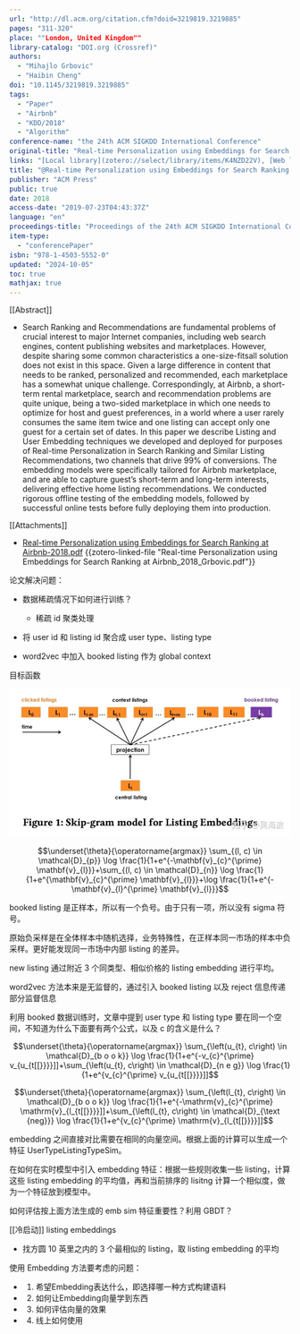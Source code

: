 ```yaml
---
url: "http://dl.acm.org/citation.cfm?doid=3219819.3219885"
pages: "311-320"
place: ""London, United Kingdom""
library-catalog: "DOI.org (Crossref)"
authors:
  - "Mihajlo Grbovic"
  - "Haibin Cheng"
doi: "10.1145/3219819.3219885"
tags:
  - "Paper"
  - "Airbnb"
  - "KDD/2018"
  - "Algorithm"
conference-name: "the 24th ACM SIGKDD International Conference"
original-title: "Real-time Personalization using Embeddings for Search Ranking at Airbnb"
links: "[Local library](zotero://select/library/items/K4NZD22V), [Web library](https://www.zotero.org/users/4911197/items/K4NZD22V)"
title: "@Real-time Personalization using Embeddings for Search Ranking at Airbnb"
publisher: "ACM Press"
public: true
date: 2018
access-date: "2019-07-23T04:43:37Z"
language: "en"
proceedings-title: "Proceedings of the 24th ACM SIGKDD International Conference on Knowledge Discovery & Data Mining  - KDD '18"
item-type:
  - "conferencePaper"
isbn: "978-1-4503-5552-0"
updated: "2024-10-05"
toc: true
mathjax: true
---
```


[[Abstract]]

  + Search Ranking and Recommendations are fundamental problems of crucial interest to major Internet companies, including web search engines, content publishing websites and marketplaces. However, despite sharing some common characteristics a one-size-fitsall solution does not exist in this space. Given a large difference in content that needs to be ranked, personalized and recommended, each marketplace has a somewhat unique challenge. Correspondingly, at Airbnb, a short-term rental marketplace, search and recommendation problems are quite unique, being a two-sided marketplace in which one needs to optimize for host and guest preferences, in a world where a user rarely consumes the same item twice and one listing can accept only one guest for a certain set of dates. In this paper we describe Listing and User Embedding techniques we developed and deployed for purposes of Real-time Personalization in Search Ranking and Similar Listing Recommendations, two channels that drive 99% of conversions. The embedding models were specifically tailored for Airbnb marketplace, and are able to capture guest’s short-term and long-term interests, delivering effective home listing recommendations. We conducted rigorous offline testing of the embedding models, followed by successful online tests before fully deploying them into production.

[[Attachments]]

  + [Real-time Personalization using Embeddings for Search Ranking at Airbnb-2018.pdf](zotero://select/library/items/PIUFF78T) {{zotero-linked-file "Real-time Personalization using Embeddings for Search Ranking at Airbnb_2018_Grbovic.pdf"}}

论文解决问题：

  + 数据稀疏情况下如何进行训练？

    + 稀疏 id 聚类处理

  + 将 user id 和 listing id 聚合成 user type、listing type

  + word2vec 中加入 booked listing 作为 global context

目标函数

![image.png](/assets/image_1692286083236_0.png)

$$\underset{\theta}{\operatorname{argmax}} \sum_{(l, c) \in \mathcal{D}_{p}} \log \frac{1}{1+e^{-\mathbf{v}_{c}^{\prime} \mathbf{v}_{l}}}+\sum_{(l, c) \in \mathcal{D}_{n}} \log \frac{1}{1+e^{\mathbf{v}_{c}^{\prime} \mathbf{v}_{l}}}+\log \frac{1}{1+e^{-\mathbf{v}_{l}^{\prime} \mathbf{v}_{l}}}$$

booked listing 是正样本，所以有一个负号。由于只有一项，所以没有 sigma 符号。

原始负采样是在全体样本中随机选择，业务特殊性，在正样本同一市场的样本中负采样。更好能发现同一市场中内部 listing 的差异。

new listing 通过附近 3 个同类型、相似价格的 listing embedding 进行平均。



word2vec 方法本来是无监督的，通过引入 booked listing 以及 reject 信息传递部分监督信息

利用 booked 数据训练时，文章中提到 user type 和 listing type 要在同一个空间，不知道为什么下面要有两个公式，以及 c 的含义是什么？

$$\underset{\theta}{\operatorname{argmax}} \sum_{\left(u_{t}, c\right) \in \mathcal{D}_{b o o k}} \log \frac{1}{1+e^{-v_{c}^{\prime} v_{u_{t[[}}}}]]+\sum_{\left(u_{t}, c\right) \in \mathcal{D}_{n e g}} \log \frac{1}{1+e^{v_{c}^{\prime} v_{u_{t[[}}}}]]$$

$$\underset{\theta}{\operatorname{argmax}} \sum_{\left(l_{t}, c\right) \in \mathcal{D}_{b o o k}} \log \frac{1}{1+e^{-\mathrm{v}_{c}^{\prime} \mathrm{v}_{l_{t[[}}}}]]+\sum_{\left(l_{t}, c\right) \in \mathcal{D}_{\text {neg}}} \log \frac{1}{1+e^{v_{c}^{\prime} \mathrm{v}_{l_{t[[}}}}]]$$

embedding 之间直接对比需要在相同的向量空间。根据上面的计算可以生成一个特征 UserTypeListingTypeSim。

在如何在实时模型中引入 embedding 特征：根据一些规则收集一些 listing，计算这些 listing embedding 的平均值，再和当前排序的 lisitng 计算一个相似度，做为一个特征放到模型中。

如何评估按上面方法生成的 emb sim 特征重要性？利用 GBDT？

[[冷启动]] listing embeddings

  + 找方圆 10 英里之内的 3 个最相似的 listing，取 listing embedding 的平均

使用 Embedding 方法要考虑的问题：

  + 1. 希望Embedding表达什么，即选择哪一种方式构建语料

  + 2. 如何让Embedding向量学到东西

  + 3. 如何评估向量的效果

  + 4. 线上如何使用
